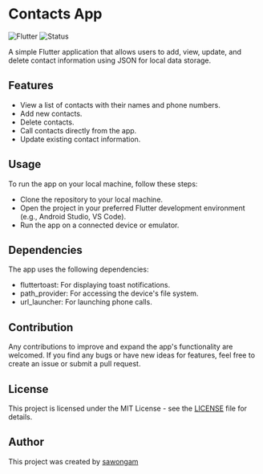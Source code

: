 # Contacts App
![Flutter](https://img.shields.io/badge/Language-Dart-red.svg) 
![Status](https://img.shields.io/badge/Status-Complete-orange.svg)

A simple Flutter application that allows users to add, view, update, and delete contact information using JSON for local data storage.

## Features
- View a list of contacts with their names and phone numbers.
- Add new contacts.
- Delete contacts.
- Call contacts directly from the app.
- Update existing contact information.

## Usage
To run the app on your local machine, follow these steps:
- Clone the repository to your local machine.
- Open the project in your preferred Flutter development environment (e.g., Android Studio, VS Code).
- Run the app on a connected device or emulator.

## Dependencies
The app uses the following dependencies:
- fluttertoast: For displaying toast notifications.
- path_provider: For accessing the device's file system.
- url_launcher: For launching phone calls.

## Contribution
Any contributions to improve and expand the app's functionality are welcomed. If you find any bugs or have new ideas for features, feel free to create an issue or submit a pull request.

## License

This project is licensed under the MIT License - see the [LICENSE](LICENSE) file for details.

## Author

This project was created by [sawongam](https://github.com/sawongam)
